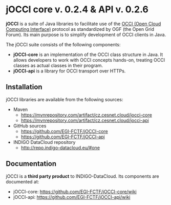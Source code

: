 # jOCCI core v. 0.2.4 & API v. 0.2.6

**jOCCI** is a suite of Java libraries to facilitate use of the [OCCI (Open Cloud Computing Interface)](http://occi-wg.org/) protocol as 
standardized by OGF (the Open Grid Forum). Its main purpose is to simplify development of OCCI clients in Java.

The jOCCI suite consists of the following components:

* **jOCCI-core** is an implementation of the OCCI class structure in Java. It allows developers to work with OCCI concepts hands-on, treating OCCI classes as actual classes in their program.
* **jOCCI-api** is a library for OCCI transport over HTTPs.

## Installation

jOCCI libraries are available from the following sources:

* Maven
    * https://mvnrepository.com/artifact/cz.cesnet.cloud/jocci-core
    * https://mvnrepository.com/artifact/cz.cesnet.cloud/jocci-api
* GitHub sources
    * https://github.com/EGI-FCTF/jOCCI-core
    * https://github.com/EGI-FCTF/jOCCI-api
* INDIGO DataCloud repository
    * http://repo.indigo-datacloud.eu/#one

## Documentation

jOCCI is a **third party product** to INDIGO-DataCloud. Its components are documented at:

* jOCCI-core: https://github.com/EGI-FCTF/jOCCI-core/wiki
* jOCCI-api: https://github.com/EGI-FCTF/jOCCI-api/wiki
